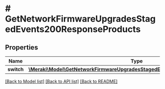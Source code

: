 # # GetNetworkFirmwareUpgradesStagedEvents200ResponseProducts

## Properties

Name | Type | Description | Notes
------------ | ------------- | ------------- | -------------
**switch** | [**\Meraki\Model\GetNetworkFirmwareUpgradesStagedEvents200ResponseProductsSwitch**](GetNetworkFirmwareUpgradesStagedEvents200ResponseProductsSwitch.md) |  | [optional]

[[Back to Model list]](../../README.md#models) [[Back to API list]](../../README.md#endpoints) [[Back to README]](../../README.md)
